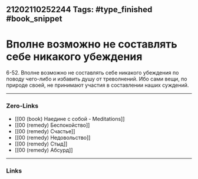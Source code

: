 21202110252244
Tags: #type_finished #book_snippet 
---
# Вполне возможно не составлять себе никакого убеждения

 6-52. Вполне возможно не составлять себе никакого убеждения по поводу чего-либо и избавить душу от треволнений. Ибо сами вещи, по природе своей, не принимают участия в составлении наших суждений. 

---
### Zero-Links
 - [[00 (book) Наедине с собой - Meditations]]
 - [[00 (remedy) Беспокойство]]
 - [[00 (remedy) Счастье]]
 - [[00 (remedy) Недовольство]]
 - [[00 (remedy) Стыд]]
 - [[00 (remedy) Абсурд]]
---
### Links
